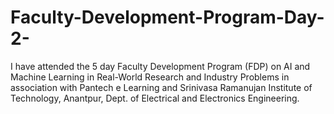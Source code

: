 # Faculty-Development-Program-Day-2-
I have attended the 5 day Faculty Development Program (FDP) on AI and Machine Learning in Real-World Research and Industry Problems in association with Pantech e Learning and Srinivasa Ramanujan Institute of Technology, Anantpur, Dept. of Electrical and Electronics Engineering.

